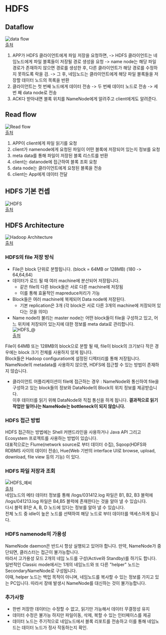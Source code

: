 # HDFS

## Dataflow
![data flow](https://user-images.githubusercontent.com/105041834/190895957-24752832-3e5b-4bbf-a744-cd1673b050b1.jpg)  
[출처](https://opentutorials.org/course/2908/17055)  
1. APP가 HDFS 클라이언트에게 파일 저장을 요청하면, 
-> HDFS 클라이언트는 네임노드에게 파일 블록들이 저장될 경로 생성을 요청
-> name node는 해당 파일 경로가 존재하지 않으면 경로를 생성한 후, 다른 클라이언트가 해당 경로를 수정하지 못하도록 락을 검.
-> 그 후, 네임노드는 클라이언트에게 해당 파일 블록들을 저장할 데이터 노드의 목록을 반환
2. 클라이언트는 첫 번째 노드에게 데이터 전송 -> 두 번째 데이터 노드로 전송 -> 세번 째 data node로 전송 
3. ACK다 받아내면 블록 위치를 NameNode에게 알려주고 client에게도 알려준다.

## Read flow
![Read flow](https://user-images.githubusercontent.com/105041834/190896134-484f5338-ff01-4fc9-9afd-41e394550124.jpg)  
[출처](https://opentutorials.org/course/2908/17055)  
1. APP이 client에게 파일 읽기를 요청
2. client가 namenode에게 요청된 파일이 어떤 블록에 저장되어 있는지 정보를 요청
3. meta data를 통해 파일이 저장된 블록 리스트를 반환
4. client는 datanode에 접근하여 블록 조회 요청
5. data node는 클라이언트에게 요청된 블록을 전송
6. client는 App에게 데이터 전달


## HDFS 기본 컨셉
![HDFS](https://user-images.githubusercontent.com/105041834/190892174-f9372133-884f-4bc6-9074-823eca90ed66.jpg)  
[출처](https://12bme.tistory.com/153?category=737765)

## HDFS Architecture
![Hadoop Architecture](https://user-images.githubusercontent.com/105041834/190895900-6f726c87-c0ac-4448-8b78-f3c8421fa917.jpg)  
[출처](https://opentutorials.org/course/2908/17055)

### HDFS의 file 저장 방식
- File은 block 단위로 분할됩니다. (block = 64MB or 128MB) (180 -> 64,64,64)
- 데이터가 로드 될 때 여러 machine에 분산되어 저장됩니다.
  - 같은 file의 다른 block들은 서로 다른 machine에 저장됨
  - 이를 통해 효율적인 mapreduce처리가 가능
- Block들은 여러 machine에 복제되어 Data node에 저장된다.
  - 기본 replication은 3개 (각 block은 서로 다른 3개의 machine에 저장되어 있다는 것을 의미)
- Name node라 불리는 master node는 어떤 block들이 file을 구성하고 있고, 어느 위치에 저장되어 있는지에 대한 정보를 meta data로 관리합니다.  
![HDFS_@](https://user-images.githubusercontent.com/105041834/190892414-dcd5a546-3ead-4d71-b20a-cf9fe73df9ab.jpg)  
[출처](https://12bme.tistory.com/153?category=737765)  

File이 64MB 또는 128MB의 block으로 분할 될 때, file이 block의 크기보다 작은 경우에는 block 크기 전체를 사용하지 않게 됩니다.  
Block들은 Hadoop configuration에 설정된 디렉터리를 통해 저장됩니다.  
NameNode의 metadata를 사용하지 않으면, HDFS에 접근할 수 있는 방법이 존재하지 않습니다.  

- 클라이언트 어플리케이션이 file에 접근하는 경우 : 
NameNode와 통신하여 file을 구성하고 있는 block들의 정보와 DataNode의 Block의 위치 정보를 제공받습니다.  
이후 데이터를 읽기 위해 DataNode와 직접 통신을 하게 됩니다. **결과적으로 읽기 작업만 일어나는 NameNode는 bottleneck이 되지 않습니다.**

### HDFS 접근 방법
HDFS 접근하는 방법에는 Shell 커맨드라인을 사용하거나 Java API 그리고 Ecosystem 프로젝트를 사용하는 방법이 있습니다.  
대표적으로는 Flume(network source로 부터 데이터 수집), Sqoop(HDFS와 RDBMS 사이의 데이터 전송), Hue(Web 기반의 interface UI로 browse, upload, download, file view 등의 기능) 이 있다.

### HDFS 파일 저장과 조회
![HDFS_예씨](https://user-images.githubusercontent.com/105041834/190892740-87a5ecb9-d326-42f8-83c2-6a2361b834d7.jpg)  
[출처](https://12bme.tistory.com/153?category=737765)  
네임노드의 메타 데이터 정보를 통해 /logs/031412.log 파일은 B1, B2, B3 블럭에 /logs/041213.log 파일은 B4,B5 블럭에 존재한다는 것을 알아 낼 수 있습니다.  
다시 블럭 B1은 A, B, D 노드에 있다는 정보를 알아 낼 수 있습니다.  
전체 노드 중 idle이 높은 노드를 선택하여 해당 노드로 부터 데이터를 액세스하게 됩니다.

### HDFS namenode의 가용성
NameNode daemon은 반드시 항상 실행되고 있어야 합니다. 만약, NameNode가 중단되면, 클러스터는 접근이 불가능합니다.  
따라서 고가용성 모드 2개의 네임 노드를 구성(Active와 Standby)를 하기도 합니다.  
일반적인 Classic mode에서는 1개의 네임노드와 또 다른 "helper" 노드는 SecondaryNameNode로 구성됩니다.  
이때, helper 노드는 백업 목적이 아니며, 네임노드를 복사할 수 있는 정보를 가지고 있는 PC입니다. 따라서 장애 발생시 NameNode를 대신하는 것이 불가능합니다.

### 추가사항
- 한번 저장한 데이터는 수정할 수 없고, 읽기만 가능해서 데이터 무결정성 유지
- 데이터 수정은 불가능 하지만 파일이동, 삭제, 복할 수 있는 인터페이스를 제공
- 데이터 노드는 주기적으로 네임노드에서 블록 리포트를 전송하고 이를 통해 네임노드는 데이터 노드가 정사 작동하는지 확인.
